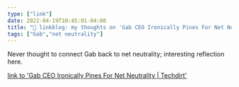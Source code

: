 ```yaml
---
type: ["link"]
date: 2022-04-19T10:45:01-04:00
title: "🔗 linkblog: my thoughts on 'Gab CEO Ironically Pines For Net Neutrality | Techdirt'"
tags: ["Gab","net neutrality"]
---
```

Never thought to connect Gab back to net neutrality; interesting reflection here.
 
[link to 'Gab CEO Ironically Pines For Net Neutrality | Techdirt'](https://www.techdirt.com/2022/04/19/gab-ceo-ironically-pines-for-net-neutrality/)
